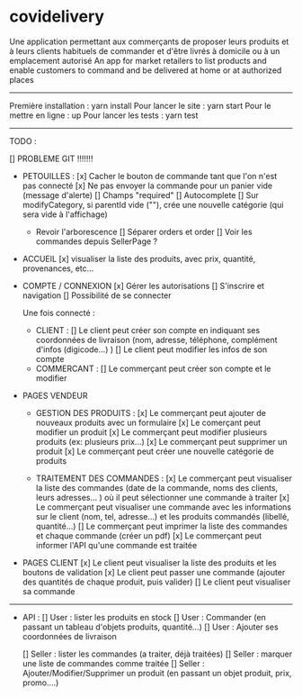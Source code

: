 # covidelivery
Une application permettant aux commerçants de proposer leurs produits et à leurs clients habituels de commander et d'être livrés à domicile ou à un emplacement autorisé
An app for market retailers to list products and enable customers to command and be delivered at home or at authorized places

___________
Première installation : yarn install
Pour lancer le site : yarn start
Pour le mettre en ligne : up
Pour lancer les tests : yarn test

___________
TODO :

[] PROBLEME GIT !!!!!!!

- PETOUILLES :
	[x] Cacher le bouton de commande tant que l'on n'est pas connecté
	[x] Ne pas envoyer la commande pour un panier vide (message d'alerte)
	[] Champs "required"
	[] Autocomplete
	[] Sur modifyCategory, si parentId vide (""), crée une nouvelle catégorie (qui sera vide à l'affichage)
	- Revoir l'arborescence
		[] Séparer orders et order
		[] Voir les commandes depuis SellerPage ?

- ACCUEIL
	[x] visualiser la liste des produits, avec prix, quantité, provenances, etc…

- COMPTE / CONNEXION
	[x] Gérer les autorisations
	[] S'inscrire et navigation
    [] Possibilité de se connecter

    Une fois connecté :
	- CLIENT : 
	[] Le client peut créer son compte en indiquant ses coordonnées de livraison (nom, adresse, téléphone, complément d'infos (digicode...) <!-- moyen de paiement ?, -->)
	[] Le client peut modifier les infos de son compte
	- COMMERCANT :
	[] Le commerçant peut créer son compte et le modifier

- PAGES VENDEUR
	- GESTION DES PRODUITS :
	[x] Le commerçant peut ajouter de nouveaux produits avec un formulaire
	[x] Le comerçant peut modifier un produit
	[x] Le commerçant peut modifier plusieurs produits (ex: plusieurs prix...)
	[x] Le commerçant peut supprimer un produit
	[x] Le commerçant peut créer une nouvelle catégorie de produits

	- TRAITEMENT DES COMMANDES :
	[x] Le commerçant peut visualiser la liste des commandes (date de la commande, noms des clients, leurs adresses... ) où il peut sélectionner une commande à traiter
	[x] Le commerçant peut visualiser une commande avec les informations sur le client (nom, tel, adresse...) et les produits commandés (libellé, quantité...)
	[] Le commerçant peut imprimer la liste des commandes et chaque commande (créer un pdf)
	[x] Le commerçant peut informer l'API qu'une commande est traitée

- PAGES CLIENT
	[x] Le client peut visualiser la liste des produits et les boutons de validation
	[x] Le client peut passer une commande (ajouter des quantités de chaque produit, puis valider)
	[] Le client peut visualiser sa commande

_______________________
- API :
	[] User : lister les produits en stock
	[] User : Commander (en passant un tableau d'objets produits, quantité…)
	[] User : Ajouter ses coordonnées de livraison

	[] Seller : lister les commandes (a traiter, déjà traitées)
	[] Seller : marquer une liste de commandes comme traitée
	[] Seller : Ajouter/Modifier/Supprimer un produit (en passant un objet produit, prix, promo….)
		

